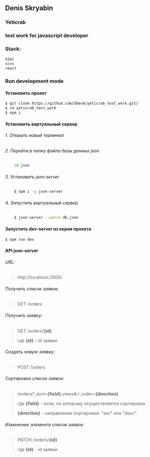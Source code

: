 ## Denis Skryabin
### Yeticrab
### test work for javascript developer

###  Stack:
```sh
html
scss
react
```

###  Run development mode

#### Установить проект
```sh
$ git clone https://github.com/SDen4/yeticrab_test_work.git/
$ cd yeticrab_test_work
$ npm i
```

#### Установить виртуальный сервер

###### 1. Открыть новый терминал

###### 2. Перейти в папку файла базы данных json
```sh
    cd json
```

###### 3. Установить json-server
```sh
    $ npm i -g json-server
```

###### 4. Запустить виртуальный сервер
```sh
    $ json-server --watch db.json
```

#### Запустить dev-server из корня проекта
```sh
$ npm run dev
```
#### API json-server


###### URL:

>http://localhost:3000/

###### Получить список заявок:

>GET    /orders

###### Получить заявку:

>GET    /orders/**{id}**
>
>где **{id}** - id заявки

###### Создать новую заявку:

>POST    /orders

###### Сортировка список заявок:

>/orders?_sort=**{field}**,views&>_order=**{direction}**
>
>где **{field}** - поле, по которому осуществляется сортировка
>
>    **{direction}** - направление сортировки: "asc" или "desc".

###### Изменение элемента список заявок:

>PATCH    /orders/**{id}**
>
>где **{id}** - id заявки